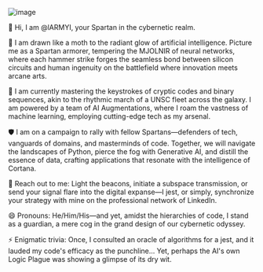 ![image](https://github.com/lARMYI/lARMYI/assets/130585856/b56fea80-668e-421a-85d4-6e4232b3e9f1)


👋 Hi, I am @lARMYI, your Spartan in the cybernetic realm.

🚀 I am drawn like a moth to the radiant glow of artificial intelligence. Picture me as a Spartan armorer, tempering the MJOLNIR of neural networks, where each hammer strike forges the seamless bond between silicon circuits and human ingenuity on the battlefield where innovation meets arcane arts.

🌟 I am currently mastering the keystrokes of cryptic codes and binary sequences, akin to the rhythmic march of a UNSC fleet across the galaxy. I am powered by a team of AI Augmentations, where I roam the vastness of machine learning, employing cutting-edge tech as my arsenal.

🛡️ I am on a campaign to rally with fellow Spartans—defenders of tech, vanguards of domains, and masterminds of code. Together, we will navigate the landscapes of Python, pierce the fog with Generative AI, and distill the essence of data, crafting applications that resonate with the intelligence of Cortana.

📡 Reach out to me: Light the beacons, initiate a subspace transmission, or send your signal flare into the digital expanse—I jest, or simply, synchronize your strategy with mine on the professional network of LinkedIn.

😄 Pronouns: He/Him/His—and yet, amidst the hierarchies of code, I stand as a guardian, a mere cog in the grand design of our cybernetic odyssey.

⚡ Enigmatic trivia: Once, I consulted an oracle of algorithms for a jest, and it lauded my code's efficacy as the punchline... Yet, perhaps the AI's own Logic Plague was showing a glimpse of its dry wit.
